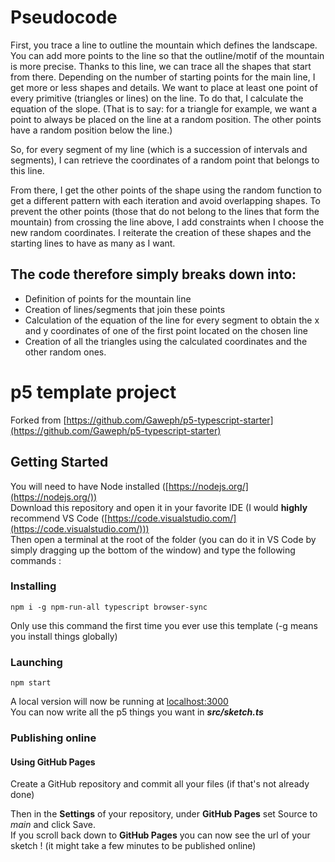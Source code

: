 # Pseudocode

First, you trace a line to outline the mountain which defines the landscape. You can add more points to the line so that the outline/motif of the mountain is more precise. 
Thanks to this line, we can trace all the shapes that start from there. Depending on the number of starting points for the main line, I get more or less shapes and details.
We want to place at least one point of every primitive (triangles or lines) on the line. To do that, I calculate the equation of the slope. (That is to say: for a triangle for example, we want a point to always be placed on the line at a random position. The other points have a random position below the line.) 

So, for every segment of my line (which is a succession of intervals and segments), I can retrieve the coordinates of a random point that belongs to this line. 

From there, I get the other points of the shape using the random function to get a different pattern with each iteration and avoid overlapping shapes. To prevent the other points (those that do not belong to the lines that form the mountain) from crossing the line above, I add constraints when I choose the new random coordinates.
I reiterate the creation of these shapes and the starting lines to have as many as I want. 


## The code therefore simply breaks down into:
  - Definition of points for the mountain line
  - Creation of lines/segments that join these points
  - Calculation of the equation of the line for every segment to obtain the x and y coordinates of one of the first point located on the chosen line
  - Creation of all the triangles using the calculated coordinates and the other random ones.





# p5 template project

Forked from [https://github.com/Gaweph/p5-typescript-starter](https://github.com/Gaweph/p5-typescript-starter)

## Getting Started

You will need to have Node installed ([https://nodejs.org/](https://nodejs.org/))  
Download this repository and open it in your favorite IDE (I would **highly** recommend VS Code ([https://code.visualstudio.com/](https://code.visualstudio.com/)))  
Then open a terminal at the root of the folder (you can do it in VS Code by simply dragging up the bottom of the window) and type the following commands :

### Installing

```
npm i -g npm-run-all typescript browser-sync
```

Only use this command the first time you ever use this template (-g means you install things globally)

### Launching

```
npm start
```

A local version will now be running at [localhost:3000](http://localhost:3000)  
You can now write all the p5 things you want in __*src/sketch.ts*__

### Publishing online

#### Using GitHub Pages

Create a GitHub repository and commit all your files (if that's not already done)

Then in the **Settings** of your repository, under **GitHub Pages** set Source to *main* and click Save.  
If you scroll back down to **GitHub Pages** you can now see the url of your sketch ! (it might take a few minutes to be published online)
